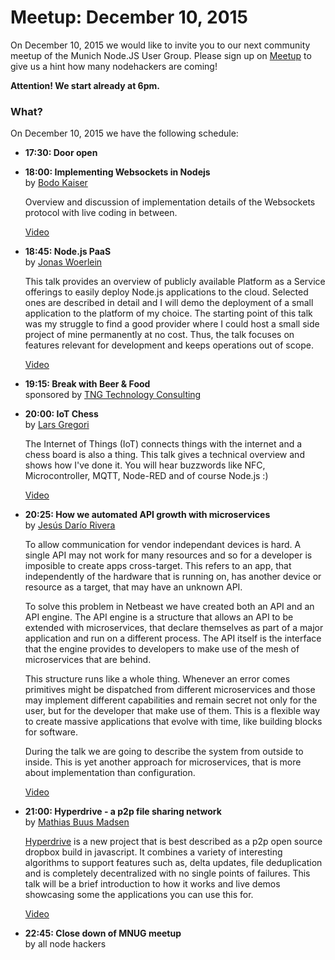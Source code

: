 # Meetup: December 10, 2015

On December 10, 2015 we would like to invite you to our next community meetup of the Munich Node.JS User Group. 
Please sign up on [Meetup](http://www.meetup.com/Munich-Node-js-User-Group/events/227182056/) to give us a hint how many nodehackers are coming!

**Attention! We start already at 6pm.**

### What?

On December 10, 2015 we have the following schedule:


*   **17:30: Door open**  
  
*   **18:00: Implementing Websockets in Nodejs**  
    by [Bodo Kaiser](/speakers.html#bodok)
  
    Overview and discussion of implementation details of the Websockets protocol with live coding in between.

    [Video](https://youtu.be/ha1av1S5mUA)
  
*   **18:45: Node.js PaaS**  
    by [Jonas Woerlein]()
  
    This talk provides an overview of publicly available Platform as a Service
    offerings to easily deploy Node.js applications to the cloud. Selected ones are
    described in detail and I will demo the deployment of a small application to
    the platform of my choice.  The starting point of this talk was my struggle to
    find a good provider where I could host a small side project of mine
    permanently at no cost. Thus, the talk focuses on features relevant for
    development and keeps operations out of scope.

    [Video](https://youtu.be/5yxcc5qFIts)

*   **19:15: Break with Beer & Food**  
    sponsored by [TNG Technology Consulting](http://www.tngtech.com)
  
*   **20:00: IoT Chess**  
    by [Lars Gregori](/speakers.html#larsg)
  
    The Internet of Things (IoT) connects things with the internet and a chess
    board is also a thing. This talk gives a technical overview and shows how
    I've done it. You will hear buzzwords like NFC, Microcontroller, MQTT,
    Node-RED and of course Node.js :)

    [Video](https://youtu.be/K_SpuSSfYk8)
  
*   **20:25: How we automated API growth with microservices**  
    by [Jesús Darío Rivera](/speakers.html#jesusr)
  
    To allow communication for vendor independant devices is hard. A single API
    may not work for many resources and so for a developer is imposible to
    create apps cross-target. This refers to an app, that independently of the
    hardware that is running on, has another device or resource as a target,
    that may have an unknown API.

    To solve this problem in Netbeast we have created both an API and an API
    engine. The API engine is a structure that allows an API to be extended
    with microservices, that declare themselves as part of a major application
    and run on a different process. The API itself is the interface that the
    engine provides to developers to make use of the mesh of microservices that
    are behind.

    This structure runs like a whole thing. Whenever an error comes primitives
    might be dispatched from different microservices and those may implement
    different capabilities and remain secret not only for the user, but for the
    developer that make use of them. This is a flexible way to create massive
    applications that evolve with time, like building blocks for software.

    During the talk we are going to describe the system from outside to inside.
    This is yet another approach for microservices, that is more about
    implementation than configuration.

    [Video](https://youtu.be/CTIamTSaCGA)

  
*   **21:00: Hyperdrive - a p2p file sharing network**  
    by [Mathias Buus Madsen](/speakers.html#mathiasb)
  
    [Hyperdrive](https://www.npmjs.com/package/hyperdrive) is a new project
    that is best described as a p2p open source dropbox build in javascript.
    It combines a variety of interesting algorithms to support features such
    as, delta updates, file deduplication and is completely decentralized with
    no single points of failures. This talk will be a brief introduction to how
    it works and live demos showcasing some the applications you can use this for.

    [Video](https://youtu.be/wfwkvtlJU7U)
  
*   **22:45: Close down of MNUG meetup**  
    by all node hackers
